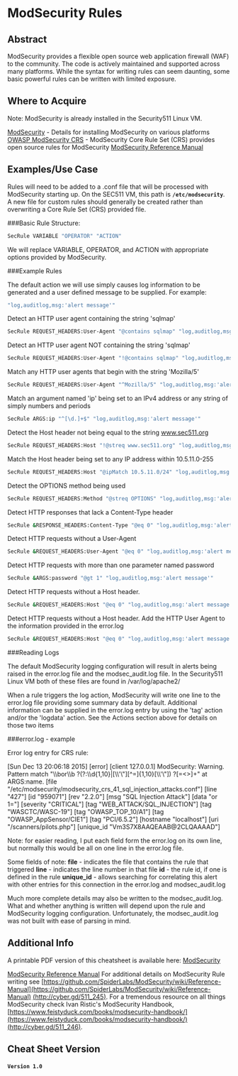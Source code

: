 ModSecurity Rules
========

Abstract
--------

ModSecurity provides a flexible open source web application firewall (WAF) to the community. The code is actively maintained and supported across many platforms. While the syntax for writing rules can seem daunting, some basic powerful rules can be written with limited exposure.

Where to Acquire
---------

Note: ModSecurity is already installed in the Security511 Linux VM.

[ModSecurity](https://www.modsecurity.org/download.html) - Details for installing ModSecurity on various platforms
[OWASP ModSecurity CRS](https://github.com/SpiderLabs/owasp-modsecurity-crs) - ModSecurity Core Rule Set (CRS) provides open source rules for ModSecurity
[ModSecurity Reference Manual](https://github.com/SpiderLabs/ModSecurity/wiki/Reference-Manual)


Examples/Use Case
---------

Rules will need to be added to a .conf file that will be processed with ModSecurity starting up. On the SEC511 VM, this path is **`/etc/modsecurity`**. A new file for custom rules should generally be created rather than overwriting a Core Rule Set (CRS) provided file.

###Basic Rule Structure:

```bash
SecRule VARIABLE "OPERATOR" "ACTION"
```

We will replace VARIABLE, OPERATOR, and ACTION with appropriate options provided by ModSecurity.

###Example Rules

The default action we will use simply causes log information to be generated and a user defined message to be supplied. For example:
```bash
"log,auditlog,msg:'alert message'"
```

Detect an HTTP user agent containing the string 'sqlmap'
```bash
SecRule REQUEST_HEADERS:User-Agent "@contains sqlmap" "log,auditlog,msg:'alert message'"
```
Detect an HTTP user agent NOT containing the string 'sqlmap'
```bash
SecRule REQUEST_HEADERS:User-Agent "!@contains sqlmap" "log,auditlog,msg:'alert message'"
```
Match any HTTP user agents that begin with the string 'Mozilla/5'
```bash
SecRule REQUEST_HEADERS:User-Agent "^Mozilla/5" "log,auditlog,msg:'alert message'"
```
Match an argument named 'ip' being set to an IPv4 address or any string of simply numbers and periods
```bash
SecRule ARGS:ip "^[\d.]+$" "log,auditlog,msg:'alert message'"
```
Detect the Host header not being equal to the string www.sec511.org
```bash
SecRule REQUEST_HEADERS:Host "!@streq www.sec511.org" "log,auditlog,msg:'alert message'"
```
Match the Host header being set to any IP address within 10.5.11.0-255
```bash
SecRule REQUEST_HEADERS:Host "@ipMatch 10.5.11.0/24" "log,auditlog,msg:'alert message'"
```
Detect the OPTIONS method being used
```bash
SecRule REQUEST_HEADERS:Method "@streq OPTIONS" "log,auditlog,msg:'alert message'"
```
Detect HTTP responses that lack a Content-Type header
```bash
SecRule &RESPONSE_HEADERS:Content-Type "@eq 0" "log,auditlog,msg:'alert message'"
```
Detect HTTP requests without a User-Agent
```bash
SecRule &REQUEST_HEADERS:User-Agent "@eq 0" "log,auditlog,msg:'alert message'"
```
Detect HTTP requests with more than one parameter named password
```bash
SecRule &ARGS:password "@gt 1" "log,auditlog,msg:'alert message'"
```
Detect HTTP requests without a Host header.
```bash
SecRule &REQUEST_HEADERS:Host "@eq 0" "log,auditlog,msg:'alert message'"
```
Detect HTTP requests without a Host header. Add the HTTP User Agent to the information provided in the error.log
```bash
SecRule &REQUEST_HEADERS:Host "@eq 0" "log,auditlog,msg:'alert message',logdata:%{REQUEST_HEADERS.User-Agent}"
```

###Reading Logs

The default ModSecurity logging configuration will result in alerts being raised in the error.log file and the modsec_audit.log file. In the Security511 Linux VM both of these files are found in /var/log/apache2/

When a rule triggers the log action, ModSecurity will write one line to the error.log file providing some summary data by default. Additional information can be supplied in the error.log entry by using the 'tag' action and/or the 'logdata' action. See the Actions section above for details on those two items

###error.log - example

Error log entry for CRS rule:

[Sun Dec 13 20:06:18 2015]
[error]
[client 127.0.0.1]
ModSecurity: Warning. Pattern match "\\\\bor\\\\b ?(?:\\\\d{1,10}|[\\\\'\\"][^=]{1,10}[\\\\\'\\"]) ?[=<>]+" at ARGS:name.
[file "/etc/modsecurity/modsecurity_crs_41_sql_injection_attacks.conf"]
[line "427"]
[id "959071"]
[rev "2.2.0"]
[msg "SQL Injection Attack"]
[data "or 1="]
[severity "CRITICAL"]
[tag "WEB_ATTACK/SQL_INJECTION"]
[tag "WASCTC/WASC-19"]
[tag "OWASP_TOP_10/A1"]
[tag "OWASP_AppSensor/CIE1"]
[tag "PCI/6.5.2"]
[hostname "localhost"]
[uri "/scanners/pilots.php"]
[unique_id "Vm3S7X8AAQEAAB@2CLQAAAAD"]


Note: for easier reading, I put each field form the error.log on its own line, but normally this would be all on one line in the error.log file.

Some fields of note:
**file** - indicates the file that contains the rule that triggered
**line** - indicates the line number in that file
**id** - the rule id, if one is defined in the rule
**unique_id** - allows searching for correlating this alert with other entries for this connection in the error.log and modsec_audit.log

Much more complete details may also be written to the modsec_audit.log. What and whether anything is written will depend upon the rule and ModSecurity logging configuration. Unfortunately, the modsec_audit.log was not built with ease of parsing in mind.


Additional Info
--------------
A printable PDF version of this cheatsheet is available here:
[ModSecurity](pdfs/ModSecurity.pdf)

[ModSecurity Reference Manual](https://github.com/SpiderLabs/ModSecurity/wiki/Reference-Manual)
For additional details on ModSecurity Rule writing see [https://github.com/SpiderLabs/ModSecurity/wiki/Reference-Manual](https://github.com/SpiderLabs/ModSecurity/wiki/Reference-Manual) [(http://cyber.gd/511_245)](http://cyber.gd/511_245).
For a tremendous resource on all things ModSecurity check Ivan Ristic's ModSecurity Handbook, [https://www.feistyduck.com/books/modsecurity-handbook/](https://www.feistyduck.com/books/modsecurity-handbook/) [(http://cyber.gd/511_246)](http://cyber.gd/511_246).

Cheat Sheet Version
--------------
#### **`Version 1.0`**
